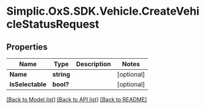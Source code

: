 # Simplic.OxS.SDK.Vehicle.CreateVehicleStatusRequest

## Properties

Name | Type | Description | Notes
------------ | ------------- | ------------- | -------------
**Name** | **string** |  | [optional] 
**IsSelectable** | **bool?** |  | [optional] 

[[Back to Model list]](../README.md#documentation-for-models) [[Back to API list]](../README.md#documentation-for-api-endpoints) [[Back to README]](../README.md)

